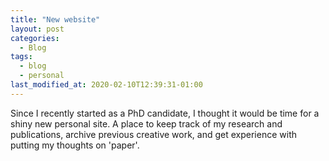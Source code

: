 ```yaml
---
title: "New website"
layout: post
categories:
  - Blog
tags:
  - blog
  - personal
last_modified_at: 2020-02-10T12:39:31-01:00
---
```

Since I recently started as a PhD candidate, I thought it would be time for a shiny new personal site. A place to keep track of my research and publications, archive previous creative work, and get experience with putting my thoughts on 'paper'.